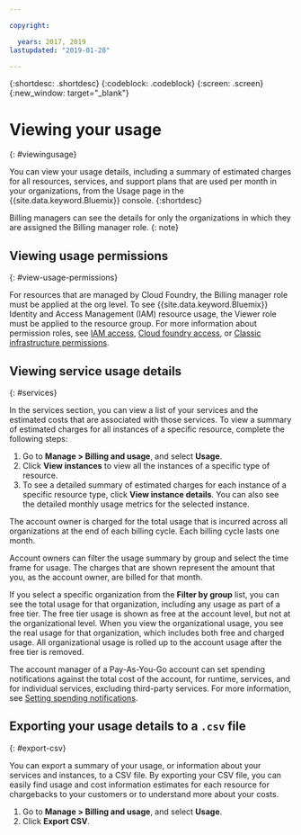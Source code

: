 ```yaml
---

copyright:

  years: 2017, 2019
lastupdated: "2019-01-28"

---
```


{:shortdesc: .shortdesc}
{:codeblock: .codeblock}
{:screen: .screen}
{:new_window: target="_blank"}


# Viewing your usage
{: #viewingusage}

You can view your usage details, including a summary of estimated charges for all resources, services, and support plans that are used per month in your organizations, from the Usage page in the {{site.data.keyword.Bluemix}} console.
{:shortdesc}

Billing managers can see the details for only the organizations in which they are assigned the Billing manager role.
{: note}


## Viewing usage permissions
{: #view-usage-permissions}

For resources that are managed by Cloud Foundry, the Billing manager role must be applied at the org level. To see {{site.data.keyword.Bluemix}} Identity and Access Management (IAM) resource usage, the Viewer role must be applied to the resource group. For more information about permission roles, see [IAM access](/docs/iam?topic=iam-userroles), [Cloud foundry access](/docs/iam?topic=iam-cfaccess), or [Classic infrastructure permissions](/docs/iam?topic=iam-infrapermission).

## Viewing service usage details
{: #services}

In the services section, you can view a list of your services and the estimated costs that are associated with those services. To view a summary of estimated charges for all instances of a specific resource, complete the following steps:

1. Go to **Manage > Billing and usage**, and select **Usage**.
2. Click **View instances** to view all the instances of a specific type of resource.  
3. To see a detailed summary of estimated charges for each instance of a specific resource type, click **View instance details**. You can also see the detailed monthly usage metrics for the selected instance.

The account owner is charged for the total usage that is incurred across all organizations at the end of each billing cycle. Each billing cycle lasts one month.

Account owners can filter the usage summary by group and select the time frame for usage. The charges that are shown represent the amount that you, as the account owner, are billed for that month.

If you select a specific organization from the **Filter by group** list, you can see the total usage for that organization, including any usage as part of a free tier. The free tier usage is shown as free at the account level, but not at the organizational level. When you view the organizational usage, you see the real usage for that organization, which includes both free and charged usage. All organizational usage is rolled up to the account usage after the free tier is removed.

The account manager of a Pay-As-You-Go account can set spending notifications against the total cost of the account, for runtime, services, and for individual services, excluding third-party services. For more information, see [Setting spending notifications](/docs/billing-usage?topic=billing-usage-spending).

## Exporting your usage details to a `.csv` file
{: #export-csv}

You can export a summary of your usage, or information about your services and instances, to a CSV file. By exporting your CSV file, you can easily find usage and cost information estimates for each resource for chargebacks to your customers or to understand more about your costs.

1. Go to **Manage > Billing and usage**, and select **Usage**.
2. Click **Export CSV**.  
